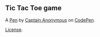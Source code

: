 Tic Tac Toe game
----------------


A [Pen](http://codepen.io/anon/pen/bgWBrw) by [Captain Anonymous](http://codepen.io/anon) on [CodePen](http://codepen.io/).

[License](http://codepen.io/anon/pen/bgWBrw/license).